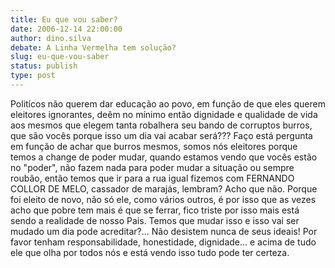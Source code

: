 ```yaml
---
title: Eu que vou saber?
date: 2006-12-14 22:00:00
author: dino.silva
debate: A Linha Vermelha tem solução?
slug: eu-que-vou-saber
status: publish 
type: post
---
```


Politícos não querem dar educação ao povo, em função de que eles querem eleitores ignorantes, deêm no mínimo então dignidade e qualidade de vida aos mesmos que elegem tanta robalhera seu bando de corruptos burros, que são vocês porque isso um dia vai acabar será??? Faço está pergunta em função de achar que burros mesmos, somos nós eleitores porque temos a change de poder mudar, quando estamos vendo que vocês estão no "poder", não fazem nada para poder mudar a situação ou sempre roubão, então temos que ir para a rua igual fizemos com FERNANDO COLLOR DE MELO, cassador de marajás, lembram? Acho que não. Porque foi eleito de novo, não só ele, como vários outros, é por isso que as vezes acho que pobre tem mais é que se ferrar, fico triste por isso mais está sendo a realidade de nosso País. Temos que mudar isso e isso vai ser mudado um dia pode acreditar?... Não desistem nunca de seus ideais! Por favor tenham responsabilidade, honestidade, dignidade... e acima de tudo ele que olha por todos nós e está vendo isso tudo pode ter certeza.
